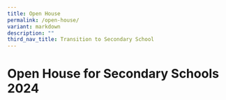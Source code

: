 ```yaml
---
title: Open House
permalink: /open-house/
variant: markdown
description: ""
third_nav_title: Transition to Secondary School
---
```

Open House for Secondary Schools 2024
=====================================